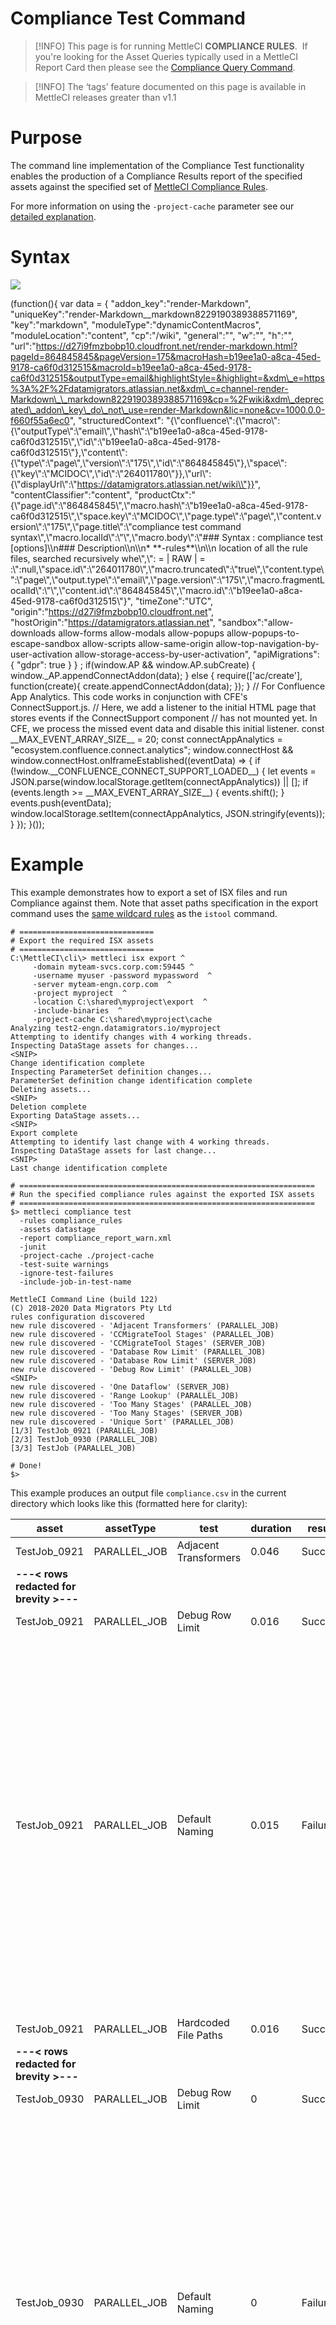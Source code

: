 # Compliance Test Command

> [!INFO]
> This page is for running MettleCI **COMPLIANCE RULES**.  If you're looking for the Asset Queries typically used in a MettleCI Report Card then please see the [Compliance Query Command](../compliance-namespace/compliance-query-command.md).

> [!INFO]
> The ‘tags’ feature documented on this page is available in MettleCI releases greater than v1.1

# Purpose

The command line implementation of the Compliance Test functionality enables the production of a Compliance Results report of the specified assets against the specified set of [MettleCI Compliance Rules](https://datamigrators.atlassian.net/wiki/spaces/MCIDOC/pages/2213085185/MettleCI+Compliance+Rules+Reference).

For more information on using the `-project-cache` parameter see our [detailed explanation](https://datamigrators.atlassian.net/wiki/spaces/MCIDOC/pages/1356890161/MettleCI+CLI+and+the+project-cache+directory).

# Syntax

![](./attachments/image-20230725-015037.png)

(function(){ var data = { "addon\_key":"render-Markdown", "uniqueKey":"render-Markdown\_\_markdown8229190389388571169", "key":"markdown", "moduleType":"dynamicContentMacros", "moduleLocation":"content", "cp":"/wiki", "general":"", "w":"", "h":"", "url":"https://d27i9fmzbobp10.cloudfront.net/render-markdown.html?pageId=864845845&pageVersion=175&macroHash=b19ee1a0-a8ca-45ed-9178-ca6f0d312515&macroId=b19ee1a0-a8ca-45ed-9178-ca6f0d312515&outputType=email&highlightStyle=&highlight=&xdm\_e=https%3A%2F%2Fdatamigrators.atlassian.net&xdm\_c=channel-render-Markdown\_\_markdown8229190389388571169&cp=%2Fwiki&xdm\_deprecated\_addon\_key\_do\_not\_use=render-Markdown&lic=none&cv=1000.0.0-f660f55a6ec0", "structuredContext": "{\\"confluence\\":{\\"macro\\":{\\"outputType\\":\\"email\\",\\"hash\\":\\"b19ee1a0-a8ca-45ed-9178-ca6f0d312515\\",\\"id\\":\\"b19ee1a0-a8ca-45ed-9178-ca6f0d312515\\"},\\"content\\":{\\"type\\":\\"page\\",\\"version\\":\\"175\\",\\"id\\":\\"864845845\\"},\\"space\\":{\\"key\\":\\"MCIDOC\\",\\"id\\":\\"264011780\\"}},\\"url\\":{\\"displayUrl\\":\\"https://datamigrators.atlassian.net/wiki\\"}}", "contentClassifier":"content", "productCtx":"{\\"page.id\\":\\"864845845\\",\\"macro.hash\\":\\"b19ee1a0-a8ca-45ed-9178-ca6f0d312515\\",\\"space.key\\":\\"MCIDOC\\",\\"page.type\\":\\"page\\",\\"content.version\\":\\"175\\",\\"page.title\\":\\"compliance test command syntax\\",\\"macro.localId\\":\\"\\",\\"macro.body\\":\\"### Syntax : compliance test \[options\]\\\\n### Description\\\\n\\\\n\* \*\*-rules\*\*\\\\n\\\\n location of all the rule files, searched recursively whe\\",\\": = | RAW | = :\\":null,\\"space.id\\":\\"264011780\\",\\"macro.truncated\\":\\"true\\",\\"content.type\\":\\"page\\",\\"output.type\\":\\"email\\",\\"page.version\\":\\"175\\",\\"macro.fragmentLocalId\\":\\"\\",\\"content.id\\":\\"864845845\\",\\"macro.id\\":\\"b19ee1a0-a8ca-45ed-9178-ca6f0d312515\\"}", "timeZone":"UTC", "origin":"https://d27i9fmzbobp10.cloudfront.net", "hostOrigin":"https://datamigrators.atlassian.net", "sandbox":"allow-downloads allow-forms allow-modals allow-popups allow-popups-to-escape-sandbox allow-scripts allow-same-origin allow-top-navigation-by-user-activation allow-storage-access-by-user-activation", "apiMigrations": { "gdpr": true } } ; if(window.AP && window.AP.subCreate) { window.\_AP.appendConnectAddon(data); } else { require(\['ac/create'\], function(create){ create.appendConnectAddon(data); }); } // For Confluence App Analytics. This code works in conjunction with CFE's ConnectSupport.js. // Here, we add a listener to the initial HTML page that stores events if the ConnectSupport component // has not mounted yet. In CFE, we process the missed event data and disable this initial listener. const \_\_MAX\_EVENT\_ARRAY\_SIZE\_\_ = 20; const connectAppAnalytics = "ecosystem.confluence.connect.analytics"; window.connectHost && window.connectHost.onIframeEstablished((eventData) => { if (!window.\_\_CONFLUENCE\_CONNECT\_SUPPORT\_LOADED\_\_) { let events = JSON.parse(window.localStorage.getItem(connectAppAnalytics)) || \[\]; if (events.length >= \_\_MAX\_EVENT\_ARRAY\_SIZE\_\_) { events.shift(); } events.push(eventData); window.localStorage.setItem(connectAppAnalytics, JSON.stringify(events)); } }); }());

# Example

This example demonstrates how to export a set of ISX files and run Compliance against them. Note that asset paths specification in the export command uses the [same wildcard rules](https://www.ibm.com/docs/en/iis/11.7?topic=command-asset-paths) as the `istool` command.

```
# ============================== 
# Export the required ISX assets
# ============================== 
C:\MettleCI\cli\> mettleci isx export ^
     -domain myteam-svcs.corp.com:59445 ^
     -username myuser -password mypassword  ^
     -server myteam-engn.corp.com  ^
     -project myproject  ^
     -location C:\shared\myproject\export  ^
     -include-binaries  ^
     -project-cache C:\shared\myproject\cache
Analyzing test2-engn.datamigrators.io/myproject
Attempting to identify changes with 4 working threads.
Inspecting DataStage assets for changes...
<SNIP>
Change identification complete
Inspecting ParameterSet definition changes...
ParameterSet definition change identification complete
Deleting assets...
<SNIP>
Deletion complete
Exporting DataStage assets...
<SNIP>
Export complete
Attempting to identify last change with 4 working threads.
Inspecting DataStage assets for last change...
<SNIP>
Last change identification complete

# ==================================================================
# Run the specified compliance rules against the exported ISX assets
# ==================================================================
$> mettleci compliance test
  -rules compliance_rules
  -assets datastage
  -report compliance_report_warn.xml
  -junit
  -project-cache ./project-cache
  -test-suite warnings
  -ignore-test-failures
  -include-job-in-test-name

MettleCI Command Line (build 122)
(C) 2018-2020 Data Migrators Pty Ltd
rules configuration discovered
new rule discovered - 'Adjacent Transformers' (PARALLEL_JOB)
new rule discovered - 'CCMigrateTool Stages' (PARALLEL_JOB)
new rule discovered - 'CCMigrateTool Stages' (SERVER_JOB)
new rule discovered - 'Database Row Limit' (PARALLEL_JOB)
new rule discovered - 'Database Row Limit' (SERVER_JOB)
new rule discovered - 'Debug Row Limit' (PARALLEL_JOB)
<SNIP>
new rule discovered - 'One Dataflow' (SERVER_JOB)
new rule discovered - 'Range Lookup' (PARALLEL_JOB)
new rule discovered - 'Too Many Stages' (PARALLEL_JOB)
new rule discovered - 'Too Many Stages' (SERVER_JOB)
new rule discovered - 'Unique Sort' (PARALLEL_JOB)
[1/3] TestJob_0921 (PARALLEL_JOB)
[2/3] TestJob_0930 (PARALLEL_JOB)
[3/3] TestJob (PARALLEL_JOB)

# Done!
$>
```

  
This example produces an output file `compliance.csv` in the current directory which looks like this (formatted here for clarity):

| **asset** | **assetType** | **test** | **duration** | **result** | **message** |
| --- | --- | --- | --- | --- | --- |
| TestJob\_0921 | PARALLEL\_JOB | Adjacent Transformers | 0.046 | Success |     |
| **\---< rows redacted for brevity >---** |     |     |     |     |     |
| TestJob\_0921 | PARALLEL\_JOB | Debug Row Limit | 0.016 | Success |     |
| TestJob\_0921 | PARALLEL\_JOB | Default Naming | 0.015 | Failure | PxRowGenerator 'Row\_Generator\_0' uses DataStage's default naming. Please provide a meaningful name meeting naming standards.  <br>CTransformerStage 'Transformer\_2' uses DataStage's default naming. Please provide a meaningful name meeting naming standards.  <br>Link DSLink3 uses DataStage's default naming. Please provide a meaningful name meeting naming standards.  <br>Link DSLink4 uses DataStage's default naming. Please provide a meaningful name meeting naming standards." |
| TestJob\_0921 | PARALLEL\_JOB | Hardcoded File Paths | 0.016 | Success |     |
| **\---< rows redacted for brevity >---** |     |     |     |     |     |
| TestJob\_0930 | PARALLEL\_JOB | Debug Row Limit | 0   | Success |     |
| TestJob\_0930 | PARALLEL\_JOB | Default Naming | 0   | Failure | PxRowGenerator 'Row\_Generator\_0' uses DataStage's default naming. Please provide a meaningful name meeting naming standards.  <br>CTransformerStage 'Transformer\_2' uses DataStage's default naming. Please provide a meaningful name meeting naming standards.  <br>Link DSLink3 uses DataStage's default naming. Please provide a meaningful name meeting naming standards.  <br>Link DSLink4 uses DataStage's default naming. Please provide a meaningful name meeting naming standards." |
| TestJob\_0930 | PARALLEL\_JOB | Hardcoded File Paths | 0.016 | Success |     |
| **\---< rows redacted for brevity >---** |     |     |     |     |     |
| TestJob | PARALLEL\_JOB | Debug Row Limit | 0   | Success |     |
| TestJob | PARALLEL\_JOB | Default Naming | 0   | Failure | PxRowGenerator 'Row\_Generator\_0' uses DataStage's default naming. Please provide a meaningful name meeting naming standards.  <br>CTransformerStage 'Transformer\_2' uses DataStage's default naming. Please provide a meaningful name meeting naming standards.  <br>Link DSLink3 uses DataStage's default naming. Please provide a meaningful name meeting naming standards.  <br>Link DSLink4 uses DataStage's default naming. Please provide a meaningful name meeting naming standards." |
| TestJob | PARALLEL\_JOB | Hardcoded File Paths | 0   | Success |     |
| **\---< rows redacted for brevity >---** |     |     |     |     |     |
| TestJob | PARALLEL\_JOB | Unique Sort | 0   | Success |     |

# See Also

*   For a discussion on the use of the `include-tags` and `exclude-tags` options see [Compliance Rule Tags](https://datamigrators.atlassian.net/wiki/spaces/MCIDOC/pages/2472050689/Compliance+Rule+Tags).